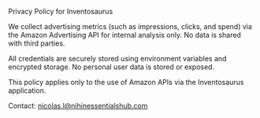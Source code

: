 Privacy Policy for Inventosaurus

We collect advertising metrics (such as impressions, clicks, and spend) via the Amazon Advertising API for internal analysis only. 
No data is shared with third parties.

All credentials are securely stored using environment variables and encrypted storage.
No personal user data is stored or exposed.

This policy applies only to the use of Amazon APIs via the Inventosaurus application.

Contact: nicolas.l@nihinessentialshub.com
